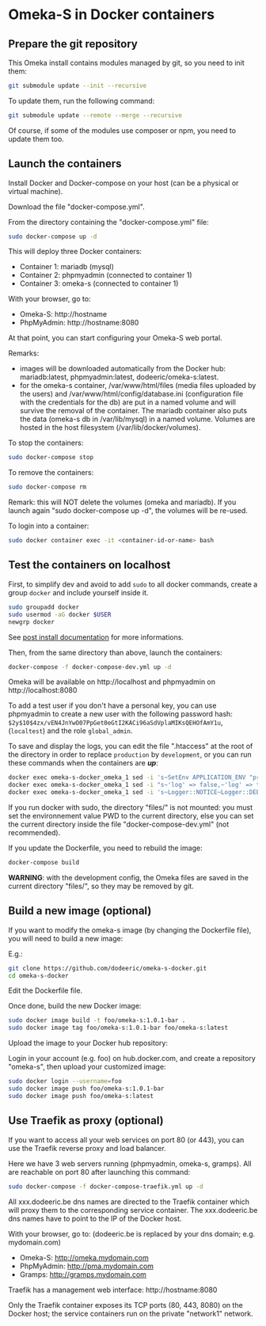# Omeka-S in Docker containers

## Prepare the git repository

This Omeka install contains modules managed by git, so you need to init them:

```sh
git submodule update --init --recursive
```

To update them, run the following command:

```sh
git submodule update --remote --merge --recursive
```

Of course, if some of the modules use composer or npm, you need to update them
too.

## Launch the containers

Install Docker and Docker-compose on your host (can be a physical or virtual machine).

Download the file "docker-compose.yml".

From the directory containing the "docker-compose.yml" file:

```sh
sudo docker-compose up -d
```

This will deploy three Docker containers:

- Container 1: mariadb (mysql)
- Container 2: phpmyadmin (connected to container 1)
- Container 3: omeka-s (connected to container 1)

With your browser, go to:

- Omeka-S: http://hostname
- PhpMyAdmin: http://hostname:8080

At that point, you can start configuring your Omeka-S web portal.

Remarks:

- images will be downloaded automatically from the Docker hub: mariadb:latest, phpmyadmin:latest, dodeeric/omeka-s:latest.
- for the omeka-s container, /var/www/html/files (media files uploaded by the users) and /var/www/html/config/database.ini (configuration file with the credentials for the db) are put in a named volume and will survive the removal of the container. The mariadb container also puts the data (omeka-s db in /var/lib/mysql) in a named volume. Volumes are hosted in the host filesystem (/var/lib/docker/volumes).

To stop the containers:

```sh
sudo docker-compose stop
```

To remove the containers:

```sh
sudo docker-compose rm
```

Remark: this will NOT delete the volumes (omeka and mariadb). If you launch again "sudo docker-compose up -d", the volumes will be re-used.

To login into a container:

```sh
sudo docker container exec -it <container-id-or-name> bash
```

## Test the containers on localhost

First, to simplify dev and avoid to add `sudo` to all docker commands, create a
group `docker` and include yourself inside it.

```sh
sudo groupadd docker
sudo usermod -aG docker $USER
newgrp docker
```

See [post install documentation](https://docs.docker.com/engine/install/linux-postinstall/) for more informations.

Then, from the same directory than above, launch the containers:

```sh
docker-compose -f docker-compose-dev.yml up -d
```

Omeka will be available on http://localhost and phpmyadmin on http://localhost:8080

To add a test user if you don't have a personal key, you can use phpmyadmin to
create a new user with the following password hash: `$2y$10$4zx/vEN4JnYwO07PpGet0eGtI2KACi96aSdVplaMIKsQEHOfAmY1u`,
(`localtest`) and the role `global_admin`.

To save and display the logs, you can edit the file ".htaccess" at the root of
the directory in order to replace `production` by `development`, or you can run
these commands when the containers are **_up_**:

```sh
docker exec omeka-s-docker_omeka_1 sed -i 's~SetEnv APPLICATION_ENV "production"~SetEnv APPLICATION_ENV "development"~g' /var/www/html/.htaccess
docker exec omeka-s-docker_omeka_1 sed -i "s~'log' => false,~'log' => true,~g" /var/www/html/config/local.config.php
docker exec omeka-s-docker_omeka_1 sed -i 's~Logger::NOTICE~Logger::DEBUG~' /var/www/html/config/local.config.php
```

If you run docker with sudo, the directory "files/" is not mounted: you must set
the environnement value PWD to the current directory, else you can set the
current directory inside the file "docker-compose-dev.yml" (not recommended).

If you update the Dockerfile, you need to rebuild the image:

```sh
docker-compose build
```

**WARNING**: with the development config, the Omeka files are saved in the
current directory "files/", so they may be removed by git.

## Build a new image (optional)

If you want to modify the omeka-s image (by changing the Dockerfile file), you will need to build a new image:

E.g.:

```sh
git clone https://github.com/dodeeric/omeka-s-docker.git
cd omeka-s-docker
```

Edit the Dockerfile file.

Once done, build the new Docker image:

```sh
sudo docker image build -t foo/omeka-s:1.0.1-bar .
sudo docker image tag foo/omeka-s:1.0.1-bar foo/omeka-s:latest
```

Upload the image to your Docker hub repository:

Login in your account (e.g. foo) on hub.docker.com, and create a repository "omeka-s", then upload your customized image:

```sh
sudo docker login --username=foo
sudo docker image push foo/omeka-s:1.0.1-bar
sudo docker image push foo/omeka-s:latest
```

## Use Traefik as proxy (optional)

If you want to access all your web services on port 80 (or 443), you can use the Traefik reverse proxy and load balancer.

Here we have 3 web servers running (phpmyadmin, omeka-s, gramps). All are reachable on port 80 after launching this command:

```sh
sudo docker-compose -f docker-compose-traefik.yml up -d
```

All xxx.dodeeric.be dns names are directed to the Traefik container which will proxy them to the corresponding service container. The xxx.dodeeric.be dns names have to point to the IP of the Docker host.

With your browser, go to: (dodeeric.be is replaced by your dns domain; e.g. mydomain.com)

- Omeka-S: http://omeka.mydomain.com
- PhpMyAdmin: http://pma.mydomain.com
- Gramps: http://gramps.mydomain.com

Traefik has a management web interface: http://hostname:8080

Only the Traefik container exposes its TCP ports (80, 443, 8080) on the Docker host; the service containers run on the private "network1" network.
